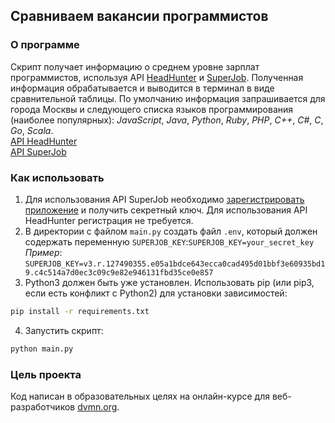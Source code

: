 ## Сравниваем вакансии программистов
### О программе
Скрипт получает информацию о среднем уровне зарплат программистов, используя API [HeadHunter](https://hh.ru/) и [SuperJob](https://www.superjob.ru).
Полученная информация обрабатывается и выводится в терминал в виде сравнительной таблицы.
По умолчанию информация запрашивается для города Москвы и следующего списка языков
программирования (наиболее популярных): *JavaScript*, *Java*, *Python*, *Ruby*,
*PHP*, *C++*, *C#*, *C*, *Go*, *Scala*.  
[API HeadHunter](https://dev.hh.ru/)  
[API SuperJob](https://api.superjob.ru/)
### Как использовать
1. Для использования API SuperJob необходимо [зарегистрировать приложение](https://api.superjob.ru/)
   и получить секретный ключ. Для использования API HeadHunter регистрация не требуется.  
2. В директории с файлом `main.py` создать файл `.env`, который должен содержать
   переменную `SUPERJOB_KEY`:`SUPERJOB_KEY=your_secret_key`
   *Пример*: `SUPERJOB_KEY=v3.r.127490355.e05a1bdce643ecca0cad495d01bbf3e60935bd19.c4c514a7d0ec3c09c9e82e946131fbd35ce0e857`  
3. Python3 должен быть уже установлен. Использовать pip (или pip3, если есть конфликт с Python2) для установки зависимостей:  
```cmd
pip install -r requirements.txt
```  
4. Запустить скрипт:  
```cmd
python main.py
```
### Цель проекта
Код написан в образовательных целях на онлайн-курсе для веб-разработчиков [dvmn.org](https://dvmn.org/).
